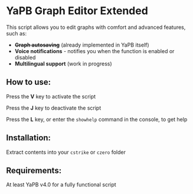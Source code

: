 # YaPB Graph Editor Extended

This script allows you to edit graphs with comfort and advanced features, such as:
* ~~**Graph autosaving**~~ (already implemented in YaPB itself)
* **Voice notifications** - notifies you when the function is enabled or disabled
* **Multilingual support** (work in progress)

How to use:
------------------------
Press the **V** key to activate the script

Press the **J** key to deactivate the script

Press the **L** key, or enter the ``showhelp`` command in the console, to get help

Installation:
------------------------
Extract contents into your ``cstrike`` or ``czero`` folder

Requirements:
------------------------
At least YaPB v4.0 for a fully functional script
